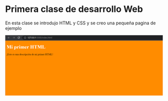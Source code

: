 # Primera clase de desarrollo Web

En esta clase se introdujo HTML y CSS y se creo una pequeña pagina de ejemplo


![Alt Ejemplo](preview.png)